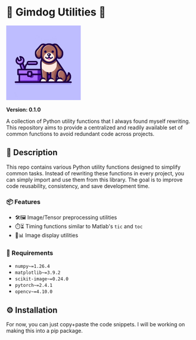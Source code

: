 # 🐶 Gimdog Utilities 🧰
<img src="gimdog_toolbox.jpg" alt="Logo" width="200" height="200">

**Version: 0.1.0**

A collection of Python utility functions that I always found myself rewriting.
This repository aims to provide a centralized and readily available set of common functions to avoid redundant code across projects.

## 💬 Description

This repo contains various Python utility functions designed to simplify common tasks. 
Instead of rewriting these functions in every project, you can simply import and use them from this library.  The goal is to improve code reusability, consistency, and save development time.

### 📦 Features
- 🛠️🖼️ Image/Tensor preprocessing utilities
- ⏱️⏳ Timing functions similar to Matlab's `tic` and `toc`
- 📸📊 Image display utilities

### 📝 Requirements
- `numpy~=1.26.4`
- `matplotlib~=3.9.2`
- `scikit-image~=0.24.0`
- `pytorch~=2.4.1`
- `opencv~=4.10.0`

## ⚙️ Installation
For now, you can just copy+paste the code snippets.
I will be working on making this into a pip package.



